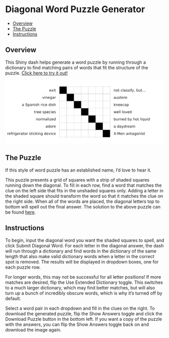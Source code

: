Diagonal Word Puzzle Generator
================

  - [Overview](#overview)
  - [The Puzzle](#the-puzzle)
  - [Instructions](#instructions)

## Overview

This Shiny dash helps generate a word puzzle by running through a
dictionary to find matching pairs of words that fit the structure of the
puzzle. [Click here to try it
out\!](https://dlependorf.shinyapps.io/diagonal_word_puzzle_generator/)

![An example puzzle, without answers.](./example_puzzle.png)

## The Puzzle

If this style of word puzzle has an established name, I’d love to hear
it.

This puzzle presents a grid of squares with a strip of shaded squares
running down the diagonal. To fill in each row, find a word that matches
the clue on the left side that fits in the unshaded squares only. Adding
a letter in the shaded square should transform the word so that it
matches the clue on the right side. When all of the words are placed,
the diagonal letters top to bottom will spell out the final answer. The
solution to the above puzzle can be found
[here](example_puzzle_solution.png).

## Instructions

To begin, input the diagonal word you want the shaded squares to spell,
and click Submit Diagonal Word. For each letter in the diagonal answer,
the dash will run through a dictionary and find words in the dictionary
of the same length that also make valid dictionary words when a letter
in the correct spot is removed. The results will be displayed in
dropdown boxes, one for each puzzle row.

For longer words, this may not be successful for all letter positions\!
If more matches are desired, flip the Use Extended Dictionary toggle.
This switches to a much larger dictionary, which may find better
matches, but will also turn up a bunch of incredibly obscure words,
which is why it’s turned off by default.

Select a word pair in each dropdown and fill in the clues on the right.
To download the generated puzzle, flip the Show Answers toggle and click
the Download Puzzle button in the bottom left. If you want a copy of the
puzzle with the answers, you can flip the Show Answers toggle back on
and download the image again.
